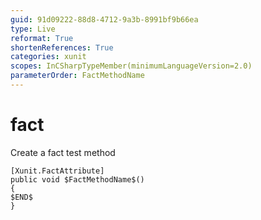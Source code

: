 ```yaml
---
guid: 91d09222-88d8-4712-9a3b-8991bf9b66ea
type: Live
reformat: True
shortenReferences: True
categories: xunit
scopes: InCSharpTypeMember(minimumLanguageVersion=2.0)
parameterOrder: FactMethodName
---
```


# fact

Create a fact test method

```
[Xunit.FactAttribute]
public void $FactMethodName$()
{
$END$
}
```

